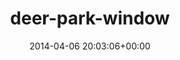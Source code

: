 ---
title:		"deer-park-window"
type:		"upload"
description:		"TBC"
date:		"2014-04-06 20:03:06+00:00"
album:		"experimental"
filename:		"deer-park-window.md"
series:		""
cl_public_id:		"experimental/deer-park-window"
cl_version:		1497004506
format:		"tiff"
bytes:		3567536
width:		2158
height:		1440
exposure_mode:		"Auto"
program:		"Aperture-priority AE"
aperture:		"1.4"
focal_length:		"50.0 mm"
iso:		"100"
shutter_speed:		"1/800"
metering:		"Multi-segment"
flash:		"Off, Did not fire"
white_balance:		"Custom"
colour_temp:		"5450"
has_crop:		"false"
orientation:		"Horizontal (normal)"
camera_model:		"NIKON D800"
lens_info:		"0mm f/0"
artist:		"No artist info"
x_resolution:		"300"
y_resolution:		"300"
---